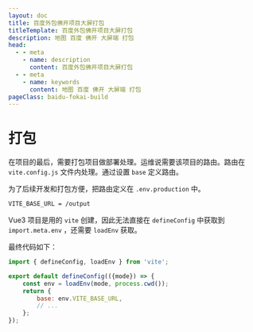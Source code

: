 ```yaml
---
layout: doc
title: 百度外包佛开项目大屏打包
titleTemplate: 百度外包佛开项目大屏打包
description: 地图 百度 佛开 大屏端 打包
head:
  - - meta
    - name: description
      content: 百度外包佛开项目大屏打包
  - - meta
    - name: keywords
      content: 地图 百度 佛开 大屏端 打包
pageClass: baidu-fokai-build
---
```


# 打包

在项目的最后，需要打包项目做部署处理。运维说需要该项目的路由。路由在 `vite.config.js` 文件内处理。通过设置 `base` 定义路由。

为了后续开发和打包方便，把路由定义在 `.env.production` 中。

```txt
VITE_BASE_URL = /output
```

Vue3 项目是用的 `vite` 创建，因此无法直接在 `defineConfig` 中获取到 `import.meta.env` ，还需要 `loadEnv` 获取。

最终代码如下：

```js
import { defineConfig, loadEnv } from 'vite';

export default defineConfig(({mode}) => {
    const env = loadEnv(mode, process.cwd());
    return {
        base: env.VITE_BASE_URL,
        // ...
    };
});
```

